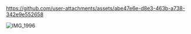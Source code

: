 

https://github.com/user-attachments/assets/abe47e6e-d8e3-463b-a738-342e9e552658

![IMG_1996](https://github.com/user-attachments/assets/d9096baf-0fd8-45aa-b67b-3a6e1b201566)
